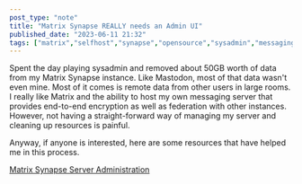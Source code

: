 ```yaml
---
post_type: "note" 
title: "Matrix Synapse REALLY needs an Admin UI"
published_date: "2023-06-11 21:32"
tags: ["matrix","selfhost","synapse","opensource","sysadmin","messaging"]
---
```


Spent the day playing sysadmin and removed about 50GB worth of data from my Matrix Synapse instance. Like Mastodon, most of that data wasn't even mine. Most of it comes is remote data from other users in large rooms. I really like Matrix and the ability to host my own messaging server that provides end-to-end encryption as well as federation with other instances. However, not having a straight-forward way of managing my server and cleaning up resources is painful. 

Anyway, if anyone is interested, here are some resources that have helped me in this process.

[Matrix Synapse Server Administration](/wiki/matrix-synapse-admin)